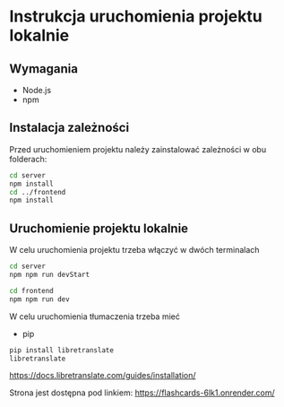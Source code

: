 # Instrukcja uruchomienia projektu lokalnie

## Wymagania

- Node.js
- npm

## Instalacja zależności

Przed uruchomieniem projektu należy zainstalować zależności w obu folderach:

```bash
cd server
npm install
cd ../frontend
npm install
```

## Uruchomienie projektu lokalnie

W celu uruchomienia projektu trzeba włączyć w dwóch terminalach
```bash
cd server
npm npm run devStart
```

```bash
cd frontend
npm npm run dev
```
W celu uruchomienia tłumaczenia trzeba mieć 
- pip
```bash
pip install libretranslate
libretranslate
```

https://docs.libretranslate.com/guides/installation/

Strona jest dostępna pod linkiem:
https://flashcards-6lk1.onrender.com/